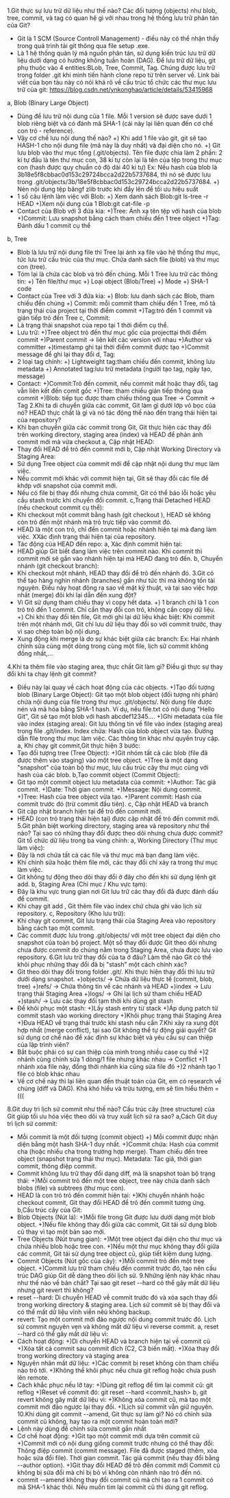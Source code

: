 1.Git thực sự lưu trữ dữ liệu như thế nào? Các đối tượng (objects) như blob, tree, commit, và tag có quan hệ gì với nhau trong hệ thống lưu trữ phân tán của Git?

- Git là 1 SCM (Source Controll Management) - điều này có thể nhận thấy trong quá trình tải git thông qua file setup .exe.
- Là 1 hệ thống quản lý mã nguồn phân tán, sử dụng kiến trúc lưu trữ dữ liệu dưới dạng có hướng không tuần hoàn (DAG). Để lưu trữ dữ liệu, git phụ thuộc vào 4 entities:BLob, Tree, Commit, Tag. Chúng được lưu trữ trong folder .git khi mình tiến hành clone repo từ trên server về. Link bài viết của bọn tàu này có nói khá rõ về cấu trúc tổ chức các thư mục lưu trữ của git: <https://blog.csdn.net/ynkonghao/article/details/53415968>

a, Blob (Binary Large Object)

- Dùng để lưu trữ nội dung của 1 file. Mỗi 1 version sẽ được save dưới 1 blob riêng biệt và có đánh mã SHA-1  (cái này lại liên quan đến cơ chế con trỏ - reference).
- Vậy cơ chế lưu nội dung thế nào?
+) Khi add 1 file vào git, git sẽ tạo HASH-1 cho nội dung file (mã này là duy nhất) và đại diện cho nó.
+) Git lưu blob vào thư mục tổng (.git/objects). Tên file được chia làm 2 phần: 2 kí tự đầu là tên thư mục con, 38 kí tự còn lại là tên của tệp trong thư mục con (hash được quy chuẩn có độ dài 40 kí tự)
Ex: Nếu hash của blob là 3b18e5f8cbbac0d153c29724bcca2d22b5737684, thì nó sẽ được lưu trong .git/objects/3b/18e5f8cbbac0d153c29724bcca2d22b5737684.
+) Nén nội dung tệp băngf zlib trước khi đẩy lên để tối ưu hiệu suất
- 1 số câu lệnh làm việc với Blob:
+) Xem danh sách Blob:git ls-tree -r HEAD
+)Xem nội dung của 1 Blob:git cat-file -p <hash>
- Contact của Blob với 3 đứa kia:
+)Tree: Ánh xạ tên tệp với hash của blob
+)Commit: Lưu snapshot bằng cách tham chiếu đến 1 tree object
+)Tag: Đánh dấu 1 commit cụ thể

b, Tree

- Blob là lưu trữ nội dung file thì Tree lại ánh xạ file vào hệ thống thư mục, tức lưu trữ cấu trúc của thư mục. Chứa danh sách file (blob) và thư mục con (tree).
- Tóm lại là chứa các blob và trỏ đến chúng. Mỗi 1 Tree lưu trữ các thông tin:
+) Tên file/thư mục
+) Loại object (Blob/Tree)
+) Mode
+) SHA-1 code
- Contact của Tree với 3 đứa kia:
+) Blob: lưu danh sách các Blob, tham chiếu đến chúng
+) Commit: mỗi commit tham chiếu đến 1 Tree, mô tả trạng thái của project tại thời điểm commit
+)Tag:trỏ đến 1 commit và gián tiếp trỏ đến Tree
c, Commit:
- Là trạng thái snapshot của repo tại 1 thời điểm cụ thể.
- Lưu trữ:
+)Tree object trỏ đến thư mục gốc của projecttại thời điểm commit
+)Parent commit -> liên kết các version với nhau
+)Author và committer
+)timestamp ghi tại thời điểm commit được tạo
+)Commit message để ghi lại thay đổi
d, Tag:
- 2 loại tag chính:
+) Lightweight tag:tham chiếu đến commit, không lưu metadata
+) Annotated tag:lưu trữ metadata (người tạo tag, ngày tạo, message)
- Contact:
+)Commit:Trỏ đến commit, nếu commit mất hoặc thay đổi, tag vẫn liên kết đến comit gốc
+)Tree: tham chiếu gián tiếp thông qua commit
+)Blob: tiếp tục được tham chiếu thông qua Tree -> Commit -> Tag
2.Khi ta di chuyển giữa các commit, Git làm gì dưới lớp vỏ bọc của nó? HEAD thực chất là gì và nó tác động thế nào đến trạng thái hiện tại của repository?
- Khi bạn chuyển giữa các commit trong Git, Git thực hiện các thay đổi trên working directory, staging area (index) và HEAD để phản ánh commit mới mà vừa checkout
a, Cập nhật HEAD:
- Thay đổi HEAD để trỏ đến commit mới
b, Cập nhật Working Directory và Staging Area:
- Sử dụng Tree object của commit mới để cập nhật nội dung thư mục làm việc.
- Nếu commit mới khác với commit hiện tại, Git sẽ thay đổi các file để khớp với snapshot của commit mới.
- Nếu có file bị thay đổi nhưng chưa commit, Git có thể báo lỗi hoặc yêu cầu stash trước khi chuyển đổi commit.
c,Trạng thái Detached HEAD (nếu checkout commit cụ thể):
- Khi checkout một commit bằng hash (git checkout <commit>), HEAD sẽ không còn trỏ đến một nhánh mà trỏ trực tiếp vào commit đó.
- HEAD là một con trỏ, chỉ đến commit hoặc nhánh hiện tại mà đang làm việc. XXác định trạng thái hiện tại của repository.
- Tác động của HEAD đến repo:
a, Xác định commit hiện tại:
- HEAD giúp Git biết đang làm việc trên commit nào. Khi commit thì commit mới sẽ gắn vào nhánh hiện tại mà HEAD đang trỏ đến.
b, Chuyển nhánh (git checkout branch):
- Khi checkout một nhánh, HEAD thay đổi để trỏ đến nhánh đó.
3.Git có thể tạo hàng nghìn nhánh (branches) gần như tức thì mà không tốn tài nguyên. Điều này hoạt động ra sao về mặt kỹ thuật, và tại sao việc hợp nhất (merge) đôi khi lại dẫn đến xung đột?
- Vì Git sử dụng tham chiếu thay vì copy hết data.
+) 1 branch chỉ là 1 con trỏ trỏ đến 1 commit. Chỉ cần thay đổi con trỏ, không cần copy dữ liệu.
+) Chỉ khi thay đổi tên file, Git mới ghi lại dữ liệu khác biệt: Khi commit trên một nhánh mới, Git chỉ lưu dữ liệu thay đổi so với commit trước, thay vì sao chép toàn bộ nội dung.
- Xung động khi merge là do sự khác biệt giữa các branch:
Ex: Hai nhánh chỉnh sửa cùng một dòng trong cùng một file, lịch sử commit không đồng nhất,...

4.Khi ta thêm file vào staging area, thực chất Git làm gì? Điều gì thực sự thay đổi khi ta chạy lệnh git commit?

- Điều này lại quay về cách hoạt động của các objects.
+)Tạo đối tượng blob (Binary Large Object):
Git tạo một blob object (đối tượng nhị phân) chứa nội dung của file trong thư mục .git/objects/.
Nội dung file được nén và mã hóa bằng SHA-1 hash.
Ví dụ, nếu file.txt có nội dung "Hello Git", Git sẽ tạo một blob với hash abcdef12345....
+)Ghi metadata của file vào index (staging area):
Git lưu thông tin về file vào index (staging area) trong file .git/index.
Index chứa:
Hash của blob object vừa tạo.
Đường dẫn file trong thư mục làm việc.
Các thông tin khác như quyền truy cập.
a, Khi chạy git commit,Git thực hiện 3 bước:
- Tạo đối tượng tree (Tree Object):
+)Git nhóm tất cả các blob (file đã được thêm vào staging) vào một tree object.
+)Tree là một dạng "snapshot" của toàn bộ thư mục, lưu cấu trúc cây thư mục cùng với hash của các blob.
b,Tạo commit object (Commit Object):
- Git tạo một commit object lưu metadata của commit:
+)Author: Tác giả commit.
+)Date: Thời gian commit.
+)Message: Nội dung commit.
+)Tree: Hash của tree object vừa tạo.
+)Parent commit: Hash của commit trước đó (trừ commit đầu tiên).
c, Cập nhật HEAD và branch
- Git cập nhật branch hiện tại để trỏ đến commit mới.
- HEAD (con trỏ trạng thái hiện tại) được cập nhật để trỏ đến commit mới.
5.Git phân biệt working directory, staging area và repository như thế nào? Tại sao có những thay đổi được theo dõi nhưng chưa được commit?
Git tổ chức dữ liệu trong ba vùng chính:
a, Working Directory (Thư mục làm việc):
- Đây là nơi chứa tất cả các file và thư mục mà bạn đang làm việc.
- Khi chỉnh sửa hoặc thêm file mới, các thay đổi chỉ xảy ra trong thư mục làm việc.
- Git không tự động theo dõi thay đổi ở đây cho đến khi sử dụng lệnh git add.
b, Staging Area (Chỉ mục / Khu vực tạm):
- Đây là khu vực trung gian nơi Git lưu trữ các thay đổi đã được đánh dấu để commit.
- Khi chạy git add <file>, Git thêm file vào index chứ chưa ghi vào lịch sử repository.
c, Repository (Kho lưu trữ):
- Khi chạy git commit, Git lưu trạng thái của Staging Area vào repository bằng cách tạo một commit.
- Các commit được lưu trong .git/objects/ với một tree object đại diện cho snapshot của toàn bộ project.
Một số thay đổi được Git theo dõi nhưng chưa được commit do chúng nằm trong Staging Area, chưa được lưu vào repository.
6.Git lưu trữ thay đổi của ta ở đâu? Làm thế nào Git có thể khôi phục những thay đổi đã bị "stash" một cách chính xác?
- Git theo dõi thay đổi trong folder .git/. Khi thực hiện thay đổi thì lưu trữ dưới dạng snapshot.
+)objects/ -> Chứa dữ liệu thực tế (commit, blob, tree)
+)refs/ -> Chứa thông tin về các nhánh và HEAD
+)index -> Lưu trạng thái Staging Area
+)logs/ -> Ghi lại lịch sử tham chiếu HEAD
+)stash/ -> Lưu các thay đổi tạm thời khi dùng git stash
- Để khôi phục một stash:
+)Lấy stash entry từ stack
+)Áp dụng patch từ commit stash vào working directory
+)Khôi phục trạng thái Staging Area
+)Đưa HEAD về trạng thái trước khi stash nếu cần
7.Khi xảy ra xung đột hợp nhất (merge conflict), tại sao Git không thể tự động giải quyết? Git sử dụng cơ chế nào để xác định sự khác biệt và yêu cầu sự can thiệp của lập trình viên?
- Bắt buộc phải có sự can thiệp của mình trong nhiều case cụ thể
+)2 nhánh cùng chỉnh sửa 1 dòng/1 file nhưng khác nhau -> Conflict
+)1 nhánh xóa file này, đồng thời nhánh kia cũng sửa file đó
+)2 nhánh tạo 1 file có blob khác nhau
- Về cơ chế này thì lại liên quan đến thuật toán của Git, em có research về chúng (diff và DAG). Khá khó hiểu và trừu tượng, em sẽ tìm hiểu thêm =(((

8.Git duy trì lịch sử commit như thế nào? Cấu trúc cây (tree structure) của Git giúp tối ưu hóa việc theo dõi và truy xuất lịch sử ra sao?
a,Cách Git duy trì lịch sử commit:

- Mỗi commit là một đối tượng (commit object)
+) Mỗi commit được nhận diện bằng một hash SHA-1 duy nhất.
+)Commit chứa:
Hash của commit cha (hoặc nhiều cha trong trường hợp merge).
Tham chiếu đến tree object (snapshot trạng thái thư mục).
Metadata: Tác giả, thời gian commit, thông điệp commit.
- Commit không lưu trữ thay đổi dạng diff, mà là snapshot toàn bộ trạng thái:
+)Mỗi commit trỏ đến một tree object, tree này chứa danh sách blobs (file) và subtrees (thư mục con).
- HEAD là con trỏ trỏ đến commit hiện tại:
+)Khi chuyển nhánh hoặc checkout commit, Git thay đổi HEAD để trỏ đến commit tương ứng.
b,Cấu trúc cây của Git:
- Blob Objects (Nút lá):
+)Mỗi file trong Git được lưu dưới dạng một blob object.
+)Nếu file không thay đổi giữa các commit, Git tái sử dụng blob cũ thay vì tạo một bản sao mới.
- Tree Objects (Nút trung gian):
+)Một tree object đại diện cho thư mục và chứa nhiều blob hoặc tree con.
+)Nếu một thư mục không thay đổi giữa các commit, Git tái sử dụng tree object cũ, giúp tiết kiệm dung lượng.
- Commit Objects (Nút gốc của cây):
+)Mỗi commit trỏ đến một tree object.
+)Commit lưu trữ tham chiếu đến commit trước đó, tạo nên cấu trúc DAG giúp Git dễ dàng theo dõi lịch sử.
9.Những lệnh này khác nhau như thế nào về bản chất? Tại sao git reset --hard có thể gây mất dữ liệu nhưng git revert thì không?
- reset --hard: Di chuyển HEAD về commit trước đó và xóa sạch thay đổi trong working directory & staging area. Lịch sử commit sẽ bị thay đổi và có thể mất dữ liệu vĩnh viễn nêú không backup.
- revert: Tạo một commit mới đảo ngược nội dung commit trước đó. Lịch sử commit nguyên vẹn và không mất dữ liệu vì reverse commit.
a, reset --hard có thể gây mất dữ liệu vì:
- Cách hoạt động:
+)Di chuyển HEAD và branch hiện tại về commit cũ
+)Xóa tất cả commit sau commit đích (C2, C3 biến mất).
+)Xóa thay đổi trong working directory và staging area
- Nguyên nhân mất dữ liệu:
+)Các commit bị reset không còn tham chiếu nào trỏ tới.
+)Không thể khôi phục nếu chưa git reflog hoặc chưa push lên remote.
- Cách khắc phục nếu lỡ tay:
+)Dùng git reflog để tìm lại commit cũ:
git reflog
+)Reset về commit đó:
git reset --hard <commit_hash>
b, git revert không gây mất dữ liệu vì:
+)Không xóa commit cũ, mà tạo một commit mới đảo ngược lại thay đổi.
+)Lịch sử commit vẫn giữ nguyên.
10.Khi dùng git commit --amend, Git thực sự làm gì? Nó có chỉnh sửa commit cũ không, hay tạo ra một commit hoàn toàn mới?
- Lệnh này dùng để chỉnh sửa commit gần nhất
- Cơ chế hoạt động:
+)Git tạo một commit mới dựa trên commit cũ
+)Commit mới có nội dung giống commit trước nhưng có thể thay đổi:
Thông điệp commit (commit message).
File đã được staged (thêm, xóa hoặc sửa đổi file).
Thời gian commit.
Tác giả commit (nếu thay đổi bằng --author option).
+)Git thay đổi HEAD để trỏ đến commit mới
Commit cũ không bị sửa đổi mà chỉ bị bỏ vì không còn nhánh nào trỏ đến nó.
- commit --amend không thay đổi commit cũ mà chỉ tạo ra 1 commit có mã SHA-1 khác thôi. Nếu muốn tìm lại commit cũ thì dùng git reflog.
